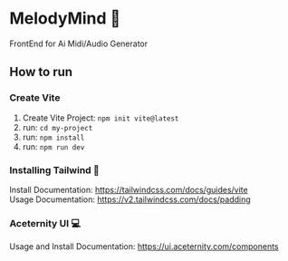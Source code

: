 # MelodyMind 🧠

FrontEnd for Ai Midi/Audio Generator

## How to run

### Create Vite

1. Create Vite Project: `npm init vite@latest`
2. run: `cd my-project`
3. run: `npm install`
4. run: `npm run dev`

### Installing Tailwind 💨

Install Documentation: https://tailwindcss.com/docs/guides/vite <br>
Usage Documentation: https://v2.tailwindcss.com/docs/padding

### Aceternity UI 💻

Usage and Install Documentation: https://ui.aceternity.com/components
